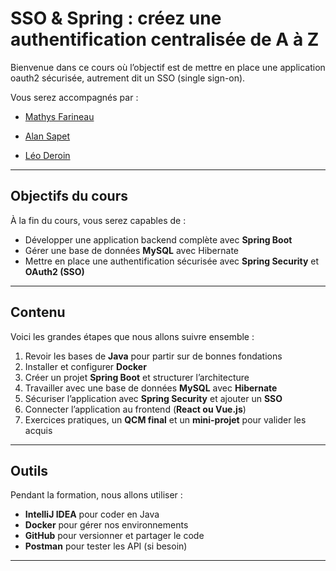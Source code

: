 # SSO & Spring  : créez une authentification centralisée de A à Z

Bienvenue dans ce cours où l’objectif est de mettre en place une application oauth2 sécurisée, autrement dit un SSO (single sign-on).

Vous serez accompagnés par :


- [Mathys Farineau](https://github.com/IPandragonI)

- [Alan Sapet](https://github.com/KazSoda)

- [Léo Deroin](https://github.com/achedon12)

---

## Objectifs du cours
À la fin du cours, vous serez capables de :

- Développer une application backend complète avec **Spring Boot**
- Gérer une base de données **MySQL** avec Hibernate
- Mettre en place une authentification sécurisée avec **Spring Security** et **OAuth2 (SSO)**

---

## Contenu
Voici les grandes étapes que nous allons suivre ensemble :

1. Revoir les bases de **Java** pour partir sur de bonnes fondations
2. Installer et configurer **Docker**
3. Créer un projet **Spring Boot** et structurer l’architecture
4. Travailler avec une base de données **MySQL** avec **Hibernate**
5. Sécuriser l’application avec **Spring Security** et ajouter un **SSO**
6. Connecter l’application au frontend (**React ou Vue.js**)
7. Exercices pratiques, un **QCM final** et un **mini-projet** pour valider les acquis

---

## Outils
Pendant la formation, nous allons utiliser :

- **IntelliJ IDEA** pour coder en Java
- **Docker** pour gérer nos environnements
- **GitHub** pour versionner et partager le code
- **Postman** pour tester les API (si besoin)

---
